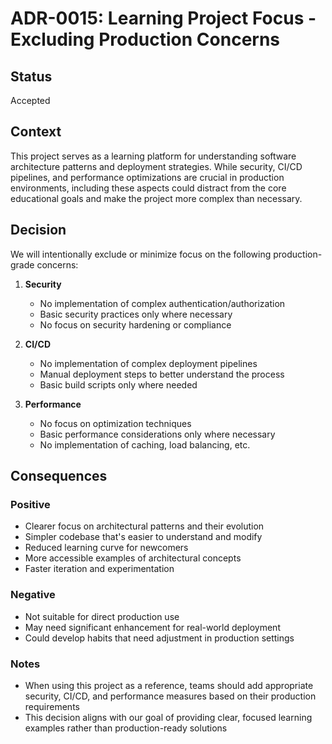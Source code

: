 # ADR-0015: Learning Project Focus - Excluding Production Concerns

## Status
Accepted

## Context
This project serves as a learning platform for understanding software architecture patterns and deployment strategies. While security, CI/CD pipelines, and performance optimizations are crucial in production environments, including these aspects could distract from the core educational goals and make the project more complex than necessary.

## Decision
We will intentionally exclude or minimize focus on the following production-grade concerns:

1. **Security**
   - No implementation of complex authentication/authorization
   - Basic security practices only where necessary
   - No focus on security hardening or compliance

2. **CI/CD**
   - No implementation of complex deployment pipelines
   - Manual deployment steps to better understand the process
   - Basic build scripts only where needed

3. **Performance**
   - No focus on optimization techniques
   - Basic performance considerations only where necessary
   - No implementation of caching, load balancing, etc.

## Consequences

### Positive
- Clearer focus on architectural patterns and their evolution
- Simpler codebase that's easier to understand and modify
- Reduced learning curve for newcomers
- More accessible examples of architectural concepts
- Faster iteration and experimentation

### Negative
- Not suitable for direct production use
- May need significant enhancement for real-world deployment
- Could develop habits that need adjustment in production settings

### Notes
- When using this project as a reference, teams should add appropriate security, CI/CD, and performance measures based on their production requirements
- This decision aligns with our goal of providing clear, focused learning examples rather than production-ready solutions
